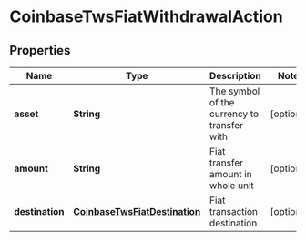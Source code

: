 
# CoinbaseTwsFiatWithdrawalAction

## Properties
Name | Type | Description | Notes
------------ | ------------- | ------------- | -------------
**asset** | **String** | The symbol of the currency to transfer with |  [optional]
**amount** | **String** | Fiat transfer amount in whole unit |  [optional]
**destination** | [**CoinbaseTwsFiatDestination**](CoinbaseTwsFiatDestination.md) | Fiat transaction destination |  [optional]



